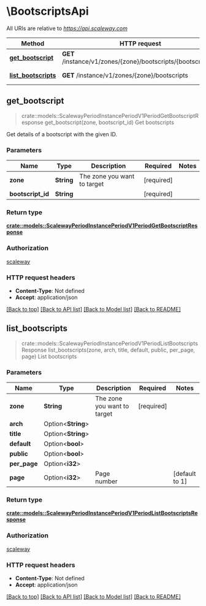 # \BootscriptsApi

All URIs are relative to *https://api.scaleway.com*

Method | HTTP request | Description
------------- | ------------- | -------------
[**get_bootscript**](BootscriptsApi.md#get_bootscript) | **GET** /instance/v1/zones/{zone}/bootscripts/{bootscript_id} | Get bootscripts
[**list_bootscripts**](BootscriptsApi.md#list_bootscripts) | **GET** /instance/v1/zones/{zone}/bootscripts | List bootscripts



## get_bootscript

> crate::models::ScalewayPeriodInstancePeriodV1PeriodGetBootscriptResponse get_bootscript(zone, bootscript_id)
Get bootscripts

Get details of a bootscript with the given ID.

### Parameters


Name | Type | Description  | Required | Notes
------------- | ------------- | ------------- | ------------- | -------------
**zone** | **String** | The zone you want to target | [required] |
**bootscript_id** | **String** |  | [required] |

### Return type

[**crate::models::ScalewayPeriodInstancePeriodV1PeriodGetBootscriptResponse**](scaleway.instance.v1.GetBootscriptResponse.md)

### Authorization

[scaleway](../README.md#scaleway)

### HTTP request headers

- **Content-Type**: Not defined
- **Accept**: application/json

[[Back to top]](#) [[Back to API list]](../README.md#documentation-for-api-endpoints) [[Back to Model list]](../README.md#documentation-for-models) [[Back to README]](../README.md)


## list_bootscripts

> crate::models::ScalewayPeriodInstancePeriodV1PeriodListBootscriptsResponse list_bootscripts(zone, arch, title, default, public, per_page, page)
List bootscripts

### Parameters


Name | Type | Description  | Required | Notes
------------- | ------------- | ------------- | ------------- | -------------
**zone** | **String** | The zone you want to target | [required] |
**arch** | Option<**String**> |  |  |
**title** | Option<**String**> |  |  |
**default** | Option<**bool**> |  |  |
**public** | Option<**bool**> |  |  |
**per_page** | Option<**i32**> |  |  |
**page** | Option<**i32**> | Page number |  |[default to 1]

### Return type

[**crate::models::ScalewayPeriodInstancePeriodV1PeriodListBootscriptsResponse**](scaleway.instance.v1.ListBootscriptsResponse.md)

### Authorization

[scaleway](../README.md#scaleway)

### HTTP request headers

- **Content-Type**: Not defined
- **Accept**: application/json

[[Back to top]](#) [[Back to API list]](../README.md#documentation-for-api-endpoints) [[Back to Model list]](../README.md#documentation-for-models) [[Back to README]](../README.md)

